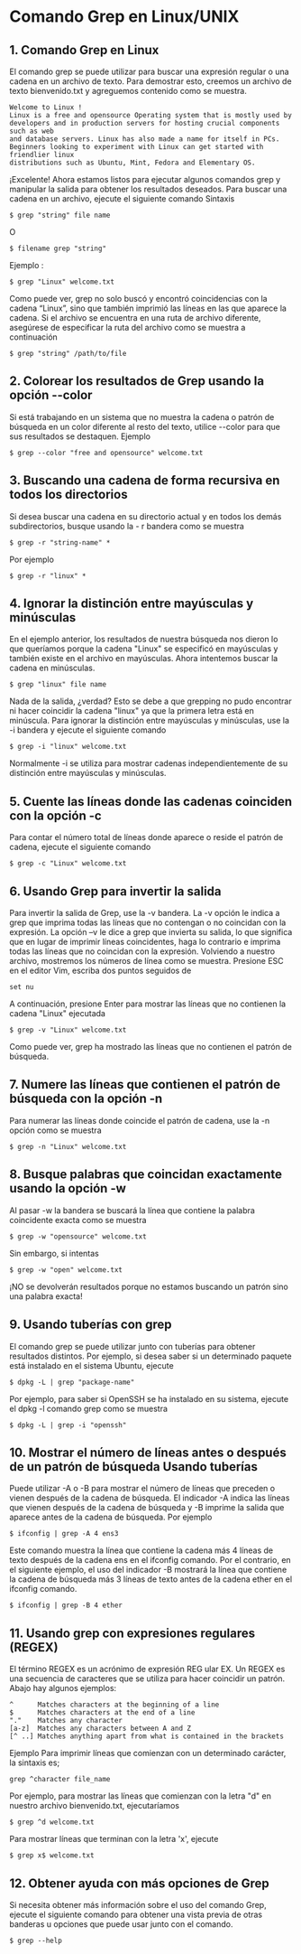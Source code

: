 # Comando Grep en Linux/UNIX

## 1. Comando Grep en Linux

El comando grep se puede utilizar para buscar una expresión regular o una cadena en un archivo de texto. Para demostrar esto, creemos un archivo de texto bienvenido.txt y agreguemos contenido como se muestra.

``` 
Welcome to Linux !
Linux is a free and opensource Operating system that is mostly used by
developers and in production servers for hosting crucial components such as web
and database servers. Linux has also made a name for itself in PCs.
Beginners looking to experiment with Linux can get started with friendlier linux
distributions such as Ubuntu, Mint, Fedora and Elementary OS.
``` 

¡Excelente! Ahora estamos listos para ejecutar algunos comandos grep y manipular la salida para obtener los resultados deseados. Para buscar una cadena en un archivo, ejecute el siguiente comando Sintaxis

``` 
$ grep "string" file name
``` 

O

``` 
$ filename grep "string"
``` 

Ejemplo :

``` 
$ grep "Linux" welcome.txt
``` 

Como puede ver, grep no solo buscó y encontró coincidencias con la cadena “Linux”, sino que también imprimió las líneas en las que aparece la cadena. Si el archivo se encuentra en una ruta de archivo diferente, asegúrese de especificar la ruta del archivo como se muestra a continuación

``` 
$ grep "string" /path/to/file
``` 


## 2. Colorear los resultados de Grep usando la opción --color

Si está trabajando en un sistema que no muestra la cadena o patrón de búsqueda en un color diferente al resto del texto, utilice --color para que sus resultados se destaquen. Ejemplo

``` 
$ grep --color "free and opensource" welcome.txt 
``` 


## 3. Buscando una cadena de forma recursiva en todos los directorios

Si desea buscar una cadena en su directorio actual y en todos los demás subdirectorios, busque usando la - r bandera como se muestra

``` 
$ grep -r "string-name" *
``` 

Por ejemplo

``` 
$ grep -r "linux" *
``` 


## 4. Ignorar la distinción entre mayúsculas y minúsculas

En el ejemplo anterior, los resultados de nuestra búsqueda nos dieron lo que queríamos porque la cadena "Linux" se especificó en mayúsculas y también existe en el archivo en mayúsculas. Ahora intentemos buscar la cadena en minúsculas.

``` 
$ grep "linux" file name
``` 

Nada de la salida, ¿verdad? Esto se debe a que grepping no pudo encontrar ni hacer coincidir la cadena "linux" ya que la primera letra está en minúscula. Para ignorar la distinción entre mayúsculas y minúsculas, use la -i bandera y ejecute el siguiente comando

``` 
$ grep -i "linux" welcome.txt
``` 

Normalmente -i se utiliza para mostrar cadenas independientemente de su distinción entre mayúsculas y minúsculas.


## 5. Cuente las líneas donde las cadenas coinciden con la opción -c

Para contar el número total de líneas donde aparece o reside el patrón de cadena, ejecute el siguiente comando

``` 
$ grep -c "Linux" welcome.txt
``` 


## 6. Usando Grep para invertir la salida

Para invertir la salida de Grep, use la -v bandera. La -v opción le indica a grep que imprima todas las líneas que no contengan o no coincidan con la expresión. La opción –v le dice a grep que invierta su salida, lo que significa que en lugar de imprimir líneas coincidentes, haga lo contrario e imprima todas las líneas que no coincidan con la expresión. Volviendo a nuestro archivo, mostremos los números de línea como se muestra. Presione ESC en el editor Vim, escriba dos puntos seguidos de

``` 
set nu
``` 

A continuación, presione Enter para mostrar las líneas que no contienen la cadena "Linux" ejecutada

``` 
$ grep -v "Linux" welcome.txt
``` 

Como puede ver, grep ha mostrado las líneas que no contienen el patrón de búsqueda.


## 7. Numere las líneas que contienen el patrón de búsqueda con la opción -n

Para numerar las líneas donde coincide el patrón de cadena, use la -n opción como se muestra

``` 
$ grep -n "Linux" welcome.txt
``` 

## 8. Busque palabras que coincidan exactamente usando la opción -w

Al pasar -w la bandera se buscará la línea que contiene la palabra coincidente exacta como se muestra

``` 
$ grep -w "opensource" welcome.txt
``` 

Sin embargo, si intentas

``` 
$ grep -w "open" welcome.txt
``` 

¡NO se devolverán resultados porque no estamos buscando un patrón sino una palabra exacta!


## 9. Usando tuberías con grep

El comando grep se puede utilizar junto con tuberías para obtener resultados distintos. Por ejemplo, si desea saber si un determinado paquete está instalado en el sistema Ubuntu, ejecute

``` 
$ dpkg -L | grep "package-name"
``` 

Por ejemplo, para saber si OpenSSH se ha instalado en su sistema, ejecute el dpkg -l comando grep como se muestra

``` 
$ dpkg -L | grep -i "openssh"
``` 


## 10. Mostrar el número de líneas antes o después de un patrón de búsqueda Usando tuberías

Puede utilizar -A o -B para mostrar el número de líneas que preceden o vienen después de la cadena de búsqueda. El indicador -A indica las líneas que vienen después de la cadena de búsqueda y -B imprime la salida que aparece antes de la cadena de búsqueda. Por ejemplo

``` 
$ ifconfig | grep -A 4 ens3
``` 

Este comando muestra la línea que contiene la cadena más 4 líneas de texto después de la cadena ens en el ifconfig comando. Por el contrario, en el siguiente ejemplo, el uso del indicador -B mostrará la línea que contiene la cadena de búsqueda más 3 líneas de texto antes de la cadena ether en el ifconfig comando. 

``` 
$ ifconfig | grep -B 4 ether
``` 


## 11. Usando grep con expresiones regulares (REGEX)

El término REGEX es un acrónimo de expresión REG ular EX. Un REGEX es una secuencia de caracteres que se utiliza para hacer coincidir un patrón. Abajo hay algunos ejemplos:

``` 
^      Matches characters at the beginning of a line
$      Matches characters at the end of a line
"."    Matches any character
[a-z]  Matches any characters between A and Z
[^ ..] Matches anything apart from what is contained in the brackets
``` 

Ejemplo Para imprimir líneas que comienzan con un determinado carácter, la sintaxis es;

``` 
grep ^character file_name
```

Por ejemplo, para mostrar las líneas que comienzan con la letra "d" en nuestro archivo bienvenido.txt, ejecutaríamos

``` 
$ grep ^d welcome.txt 
``` 

Para mostrar líneas que terminan con la letra 'x', ejecute

``` 
$ grep x$ welcome.txt
``` 


## 12. Obtener ayuda con más opciones de Grep

Si necesita obtener más información sobre el uso del comando Grep, ejecute el siguiente comando para obtener una vista previa de otras banderas u opciones que puede usar junto con el comando.

``` 
$ grep --help
``` 

